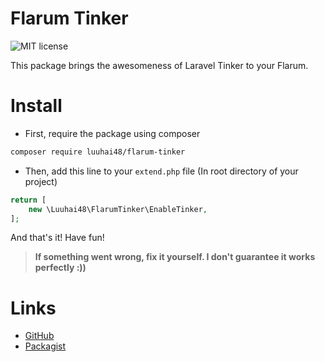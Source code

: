 # Flarum Tinker

![MIT license](https://img.shields.io/badge/license-MIT-blue.svg)


This package brings the awesomeness of Laravel Tinker to your Flarum.

# Install
- First, require the package using composer

```bash
composer require luuhai48/flarum-tinker
```


- Then, add this line to your `extend.php` file (In root directory of your project)

```php
return [
    new \Luuhai48\FlarumTinker\EnableTinker,
];
```
And that's it! Have fun!

> **If something went wrong, fix it yourself. I don't guarantee it works perfectly :))**

# Links
- [GitHub](https://github.com/luuhai48/flarum-tinker)
- [Packagist](https://packagist.org/packages/luuhai48/flarum-tinker)